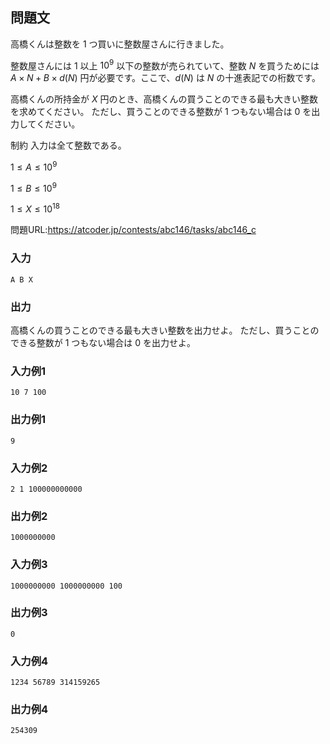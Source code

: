 ## 問題文
高橋くんは整数を 1 つ買いに整数屋さんに行きました。

整数屋さんには 1 以上 $10^9$ 以下の整数が売られていて、整数 $N$ を買うためには
$A \times N + B \times d(N)$ 円が必要です。ここで、$d(N)$ は $N$ の十進表記での桁数です。

高橋くんの所持金が $X$ 円のとき、高橋くんの買うことのできる最も大きい整数を求めてください。
ただし、買うことのできる整数が 1 つもない場合は 0 を出力してください。

制約
入力は全て整数である。

$1 \leq A \leq 10^9$

$1 \leq B \leq 10^9$

$1 \leq X \leq 10^{18}$

問題URL:https://atcoder.jp/contests/abc146/tasks/abc146_c

### 入力
```
A B X
```
### 出力
高橋くんの買うことのできる最も大きい整数を出力せよ。
ただし、買うことのできる整数が 1 つもない場合は 0 を出力せよ。
### 入力例1
```
10 7 100
```
### 出力例1
```
9
```
### 入力例2
```
2 1 100000000000
```
### 出力例2
```
1000000000
```
### 入力例3
```
1000000000 1000000000 100
```
### 出力例3
```
0
```
### 入力例4
```
1234 56789 314159265
```
### 出力例4
```
254309
```